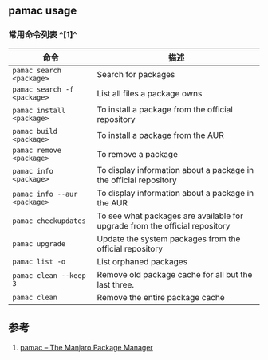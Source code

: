 ﻿## pamac usage



### 常用命令列表 ^[1]^

| 命令                         | 描述                                                         |
| ---------------------------- | ------------------------------------------------------------ |
| `pamac search <package>`     | Search for packages                                          |
| `pamac search -f <package>`  | List all files a package owns                                |
| `pamac install <package>`    | To install a package from the official repository            |
| `pamac build <package>`      | To install a package from the AUR                            |
| `pamac remove <package>`     | To remove a package                                          |
| `pamac info <package>`       | To display information about a package in the official repository |
| `pamac info --aur <package>` | To display information about a package in the AUR            |
| `pamac checkupdates`         | To see what packages are available for upgrade from the official repository |
| `pamac upgrade`              | Update the system packages from the official repository      |
| `pamac list -o`              | List orphaned packages                                       |
| `pamac clean --keep 3`       | Remove old package cache for all but the last three.         |
| `pamac clean`                | Remove the entire package cache                              |



## 参考

1. [pamac – The Manjaro Package Manager](https://pikedom.com/pamac-the-manjaro-package-manager/)